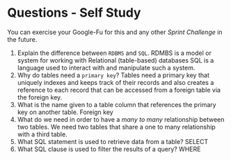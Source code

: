 # Questions - Self Study

You can exercise your Google-Fu for this and any other _Sprint Challenge_ in the future.

1.  Explain the difference between `RDBMS` and `SQL`.
RDMBS is a model or system for working with Relational (table-based) databases
SQL is a language used to interact with and manipulate such a system.
1.  Why do tables need a `primary key`?
Tables need a primary key that uniquely indexes and keeps track of their records and also
creates a reference to each record that can be accessed from a foreign table via
the foreign key.
1.  What is the name given to a table column that references the primary key
    on another table.
    Foreign key
1.  What do we need in order to have a _many to many_ relationship between two
    tables.
    We need two tables that share a one to many relationship with a third table.
1.  What SQL statement is used to retrieve data from a table?
SELECT
1.  What SQL clause is used to filter the results of a query?
WHERE
